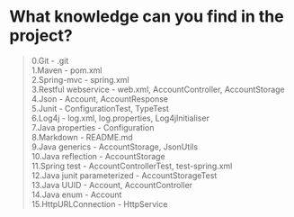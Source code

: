 # What knowledge can you find in the project?
>0.Git - .git   
>1.Maven - pom.xml   
>2.Spring-mvc - spring.xml   
>3.Restful webservice - web.xml, AccountController, AccountStorage    
>4.Json - Account, AccountResponse   
>5.Junit - ConfigurationTest, TypeTest    
>6.Log4j - log.xml, log.properties, Log4jInitialiser   
>7.Java properties - Configuration   
>8.Markdown - README.md   
>9.Java generics - AccountStorage, JsonUtils   
>10.Java reflection - AccountStorage   
>11.Spring test - AccountControllerTest, test-spring.xml   
>12.Java junit parameterized - AccountStorageTest    
>13.Java UUID - Account, AccountController    
>14.Java enum - Account   
>15.HttpURLConnection - HttpService   